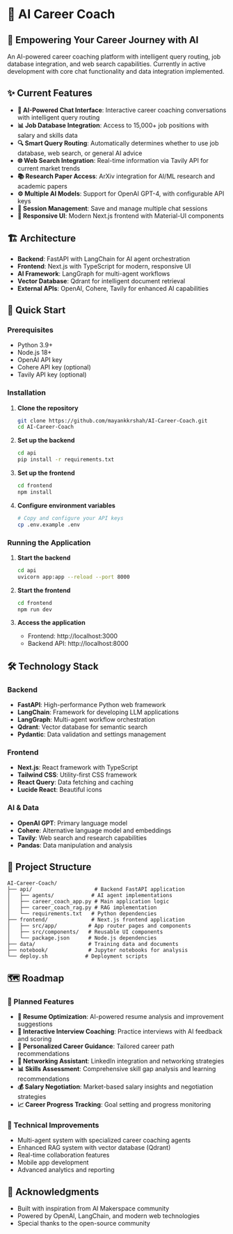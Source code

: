 # 💼 AI Career Coach

## 🚀 Empowering Your Career Journey with AI

An AI-powered career coaching platform with intelligent query routing, job database integration, and web search capabilities. Currently in active development with core chat functionality and data integration implemented.

## ✨ Current Features

- **💬 AI-Powered Chat Interface**: Interactive career coaching conversations with intelligent query routing
- **📊 Job Database Integration**: Access to 15,000+ job positions with salary and skills data
- **🔍 Smart Query Routing**: Automatically determines whether to use job database, web search, or general AI advice
- **🌐 Web Search Integration**: Real-time information via Tavily API for current market trends
- **📚 Research Paper Access**: ArXiv integration for AI/ML research and academic papers
- **⚙️ Multiple AI Models**: Support for OpenAI GPT-4, with configurable API keys
- **💾 Session Management**: Save and manage multiple chat sessions
- **📱 Responsive UI**: Modern Next.js frontend with Material-UI components

## 🏗️ Architecture

- **Backend**: FastAPI with LangChain for AI agent orchestration
- **Frontend**: Next.js with TypeScript for modern, responsive UI
- **AI Framework**: LangGraph for multi-agent workflows
- **Vector Database**: Qdrant for intelligent document retrieval
- **External APIs**: OpenAI, Cohere, Tavily for enhanced AI capabilities

## 🚀 Quick Start

### Prerequisites

- Python 3.9+
- Node.js 18+
- OpenAI API key
- Cohere API key (optional)
- Tavily API key (optional)

### Installation

1. **Clone the repository**
   ```bash
   git clone https://github.com/mayankkrshah/AI-Career-Coach.git
   cd AI-Career-Coach
   ```

2. **Set up the backend**
   ```bash
   cd api
   pip install -r requirements.txt
   ```

3. **Set up the frontend**
   ```bash
   cd frontend
   npm install
   ```

4. **Configure environment variables**
   ```bash
   # Copy and configure your API keys
   cp .env.example .env
   ```

### Running the Application

1. **Start the backend**
   ```bash
   cd api
   uvicorn app:app --reload --port 8000
   ```

2. **Start the frontend**
   ```bash
   cd frontend
   npm run dev
   ```

3. **Access the application**
   - Frontend: http://localhost:3000
   - Backend API: http://localhost:8000

## 🛠️ Technology Stack

### Backend
- **FastAPI**: High-performance Python web framework
- **LangChain**: Framework for developing LLM applications
- **LangGraph**: Multi-agent workflow orchestration
- **Qdrant**: Vector database for semantic search
- **Pydantic**: Data validation and settings management

### Frontend
- **Next.js**: React framework with TypeScript
- **Tailwind CSS**: Utility-first CSS framework
- **React Query**: Data fetching and caching
- **Lucide React**: Beautiful icons

### AI & Data
- **OpenAI GPT**: Primary language model
- **Cohere**: Alternative language model and embeddings
- **Tavily**: Web search and research capabilities
- **Pandas**: Data manipulation and analysis

## 📁 Project Structure

```
AI-Career-Coach/
├── api/                    # Backend FastAPI application
│   ├── agents/            # AI agent implementations
│   ├── career_coach_app.py # Main application logic
│   ├── career_coach_rag.py # RAG implementation
│   └── requirements.txt   # Python dependencies
├── frontend/              # Next.js frontend application
│   ├── src/app/          # App router pages and components
│   ├── src/components/   # Reusable UI components
│   └── package.json      # Node.js dependencies
├── data/                 # Training data and documents
├── notebook/             # Jupyter notebooks for analysis
└── deploy.sh            # Deployment scripts
```

## 🗺️ Roadmap

### 🚧 Planned Features
- **📝 Resume Optimization**: AI-powered resume analysis and improvement suggestions
- **💬 Interactive Interview Coaching**: Practice interviews with AI feedback and scoring
- **🎯 Personalized Career Guidance**: Tailored career path recommendations
- **🤝 Networking Assistant**: LinkedIn integration and networking strategies
- **📊 Skills Assessment**: Comprehensive skill gap analysis and learning recommendations
- **💰 Salary Negotiation**: Market-based salary insights and negotiation strategies
- **📈 Career Progress Tracking**: Goal setting and progress monitoring

### 🔧 Technical Improvements
- Multi-agent system with specialized career coaching agents
- Enhanced RAG system with vector database (Qdrant)
- Real-time collaboration features
- Mobile app development
- Advanced analytics and reporting


## 🙏 Acknowledgments

- Built with inspiration from AI Makerspace community
- Powered by OpenAI, LangChain, and modern web technologies
- Special thanks to the open-source community